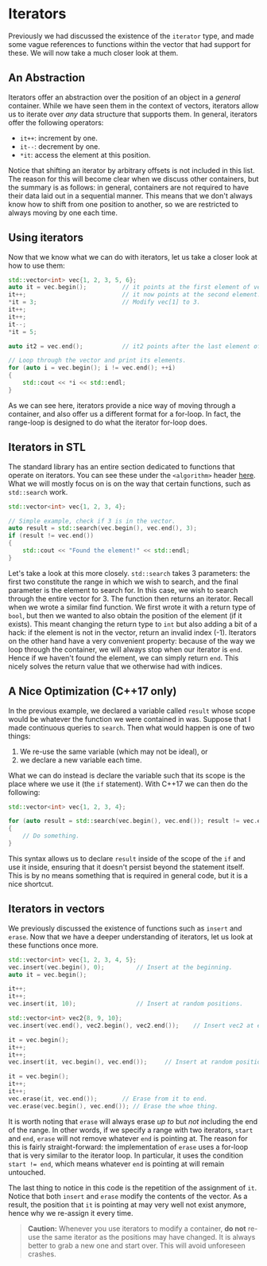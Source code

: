 # Iterators
Previously we had discussed the existence of the `iterator` type, and made some
vague references to functions within the vector that had support for these. We
will now take a much closer look at them.

## An Abstraction
Iterators offer an abstraction over the position of an object in a *general*
container. While we have seen them in the context of vectors, iterators allow us
to iterate over *any* data structure that supports them. In general, iterators
offer the following operators:

* `it++`: increment by one.
* `it--`: decrement by one.
* `*it`: access the element at this position.

Notice that shifting an iterator by arbitrary offsets is not included in this
list. The reason for this will become clear when we discuss other containers,
but the summary is as follows: in general, containers are not required to have
their data laid out in a sequential manner. This means that we don't always know
how to shift from one position to another, so we are restricted to always moving
by one each time.

## Using iterators
Now that we know what we can do with iterators, let us take a closer look at how
to use them:

```c++
std::vector<int> vec{1, 2, 3, 5, 6};
auto it = vec.begin();          // it points at the first element of vec.
it++;                           // it now points at the second element.
*it = 3;                        // Modify vec[1] to 3.
it++;
it++;
it--;
*it = 5;

auto it2 = vec.end();           // it2 points after the last element of vec.

// Loop through the vector and print its elements.
for (auto i = vec.begin(); i != vec.end(); ++i)
{
    std::cout << *i << std::endl;
}
```

As we can see here, iterators provide a nice way of moving through a container,
and also offer us a different format for a for-loop. In fact, the range-loop
is designed to do what the iterator for-loop does.

## Iterators in STL
The standard library has an entire section dedicated to functions that operate
on iterators. You can see these under the `<algorithm>` header
[here](https://en.cppreference.com/w/cpp/header/algorithm). What we will mostly
focus on is on the way that certain functions, such as `std::search` work.

```c++
std::vector<int> vec{1, 2, 3, 4};

// Simple example, check if 3 is in the vector.
auto result = std::search(vec.begin(), vec.end(), 3);
if (result != vec.end())
{
    std::cout << "Found the element!" << std::endl;
}
```

Let's take a look at this more closely. `std::search` takes 3 parameters: the
first two constitute the range in which we wish to search, and the final
parameter is the element to search for. In this case, we wish to search through
the entire vector for 3. The function then returns an iterator. Recall when we
wrote a similar find function. We first wrote it with a return type of `bool`,
but then we wanted to also obtain the position of the element (if it exists).
This meant changing the return type to `int` but also adding a bit of a hack: if
the element is not in the vector, return an invalid index (-1). Iterators on the
other hand have a very convenient property: because of the way we loop through
the container, we will always stop when our iterator is `end`. Hence if we
haven't found the element, we can simply return `end`. This nicely solves the
return value that we otherwise had with indices.

## A Nice Optimization (C++17 only)
In the previous example, we declared a variable called `result` whose scope
would be whatever the function we were contained in was. Suppose that I made
continuous queries to `search`. Then what would happen is one of two things:

1. We re-use the same variable (which may not be ideal), or
2. we declare a new variable each time.

What we can do instead is declare the variable such that its scope is the place
where we use it (the `if` statement). With C++17 we can then do the following:

```c++
std::vector<int> vec{1, 2, 3, 4};

for (auto result = std::search(vec.begin(), vec.end()); result != vec.end())
{
    // Do something.
}
```

This syntax allows us to declare `result` inside of the scope of the `if` and
use it inside, ensuring that it doesn't persist beyond the statement itself.
This is by no means something that is required in general code, but it is a nice
shortcut.

## Iterators in vectors
We previously discussed the existence of functions such as `insert` and `erase`.
Now that we have a deeper understanding of iterators, let us look at these
functions once more. 

```c++
std::vector<int> vec{1, 2, 3, 4, 5};
vec.insert(vec.begin(), 0);         // Insert at the beginning.
auto it = vec.begin();

it++;
it++;
vec.insert(it, 10);                 // Insert at random positions.

std::vector<int> vec2{8, 9, 10};
vec.insert(vec.end(), vec2.begin(), vec2.end());    // Insert vec2 at end.

it = vec.begin();
it++;
it++;
vec.insert(it, vec.begin(), vec.end());     // Insert at random positions.

it = vec.begin();
it++;
it++;
vec.erase(it, vec.end());       // Erase from it to end.
vec.erase(vec.begin(), vec.end()); // Erase the whoe thing.
```

It is worth noting that `erase` will always erase *up to* but *not* including
the end of the range. In other words, if we specify a range with two iterators,
`start` and `end`, `erase` will not remove whatever `end` is pointing at. The
reason for this is fairly straight-forward: the implementation of `erase` uses a
for-loop that is very similar to the iterator loop. In particular, it uses the
condition `start != end`, which means whatever `end` is pointing at will remain
untouched.

The last thing to notice in this code is the repetition of the assignment of
`it`. Notice that both `insert` and `erase` modify the contents of the vector.
As a result, the position that `it` is pointing at may very well not exist
anymore, hence why we re-assign it every time. 

> **Caution:**
> Whenever you use iterators to modify a container, **do not** re-use the same
> iterator as the positions may have changed. It is always better to grab a new
> one and start over. This will avoid unforeseen crashes.
